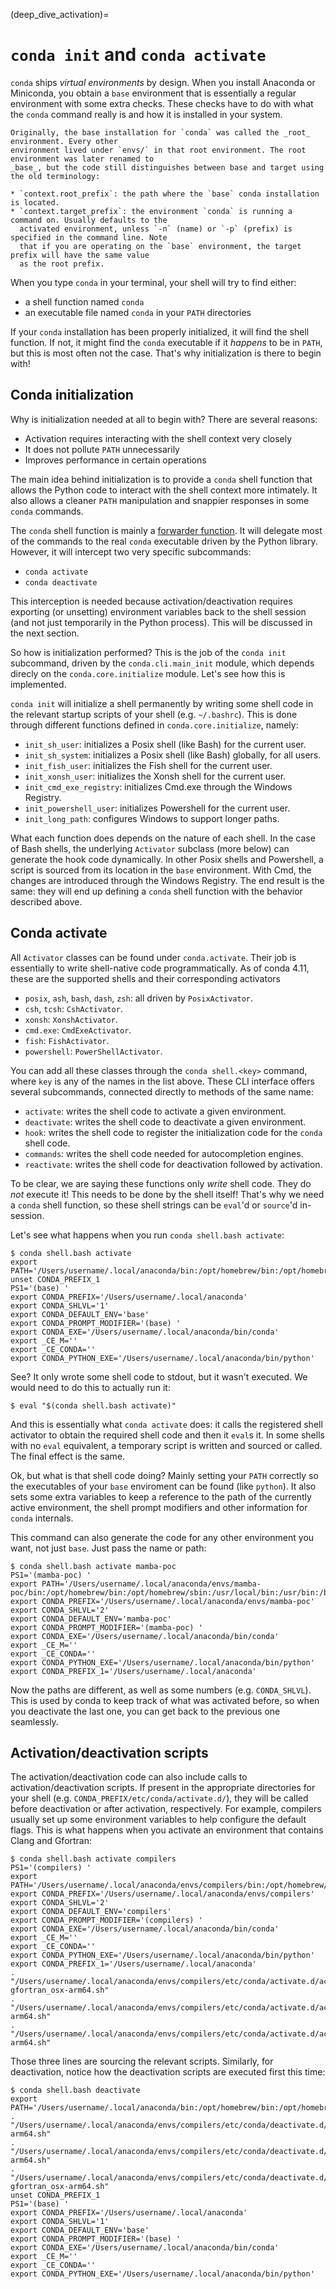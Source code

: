 (deep_dive_activation)=

# `conda init` and `conda activate`

`conda` ships _virtual environments_ by design. When you install Anaconda or Miniconda, you obtain
a `base` environment that is essentially a regular environment with some extra checks. These checks
have to do with what the `conda` command really is and how it is installed in your system.

```{admonition} Base prefix vs target prefix
Originally, the base installation for `conda` was called the _root_ environment. Every other
environment lived under `envs/` in that root environment. The root environment was later renamed to
_base_, but the code still distinguishes between base and target using the old terminology:

* `context.root_prefix`: the path where the `base` conda installation is located.
* `context.target_prefix`: the environment `conda` is running a command on. Usually defaults to the
  activated environment, unless `-n` (name) or `-p` (prefix) is specified in the command line. Note
  that if you are operating on the `base` environment, the target prefix will have the same value
  as the root prefix.
```

When you type `conda` in your terminal, your shell will try to find either:
* a shell function named `conda`
* an executable file named `conda` in your `PATH` directories

If your `conda` installation has been properly initialized, it will find the shell function. If not,
it might find the `conda` executable if it _happens_ to be in `PATH`, but this is most often not the
case. That's why initialization is there to begin with!

## Conda initialization

Why is initialization needed at all to begin with? There are several reasons:

* Activation requires interacting with the shell context very closely
* It does not pollute `PATH` unnecessarily
* Improves performance in certain operations

The main idea behind initialization is to provide a `conda` shell function that allows the Python
code to interact with the shell context more intimately. It also allows a cleaner `PATH`
manipulation and snappier responses in some `conda` commands.

The `conda` shell function is mainly a [forwarder function][conda_shell_function]. It will
delegate most of the commands to the real `conda` executable driven by the Python library.
However, it will intercept two very specific subcommands:
* `conda activate`
* `conda deactivate`

This interception is needed because activation/deactivation requires exporting (or unsetting)
environment variables back to the shell session (and not just temporarily in the Python
process). This will be discussed in the next section.

So how is initialization performed? This is the job of the `conda init` subcommand, driven by
the `conda.cli.main_init` module, which depends direcly on the `conda.core.initialize` module. Let's
see how this is implemented.

`conda init` will initialize a shell permanently by writing some shell code in the relevant
startup scripts of your shell (e.g. `~/.bashrc`). This is done through different functions defined
in `conda.core.initialize`, namely:

* `init_sh_user`: initializes a Posix shell (like Bash) for the current user.
* `init_sh_system`: initializes a Posix shell (like Bash) globally, for all users.
* `init_fish_user`: initializes the Fish shell for the current user.
* `init_xonsh_user`: initializes the Xonsh shell for the current user.
* `init_cmd_exe_registry`: initializes Cmd.exe through the Windows Registry.
* `init_powershell_user`: initializes Powershell for the current user.
* `init_long_path`: configures Windows to support longer paths.


What each function does depends on the nature of each shell. In the case of Bash shells, the
underlying `Activator` subclass (more below) can generate the hook code dynamically. In other Posix
shells and Powershell, a script is sourced from its location in the `base` environment. With Cmd,
the changes are introduced through the Windows Registry. The end result is the same: they will
end up defining a `conda` shell function with the behavior described above.

## Conda activate

All `Activator` classes can be found under `conda.activate`. Their job is essentially to write
shell-native code programmatically. As of conda 4.11, these are the supported shells and their
corresponding activators

* `posix`, `ash`, `bash`, `dash`, `zsh`: all driven by `PosixActivator`.
* `csh`, `tcsh`: `CshActivator`.
* `xonsh`: `XonshActivator`.
* `cmd.exe`: `CmdExeActivator`.
* `fish`: `FishActivator`.
* `powershell`: `PowerShellActivator`.

You can add all these classes through the `conda shell.<key>` command, where `key` is
any of the names in the list above. These CLI interface offers several subcommands, connected
directly to methods of the same name:

* `activate`: writes the shell code to activate a given environment.
* `deactivate`: writes the shell code to deactivate a given environment.
* `hook`: writes the shell code to register the initialization code for the `conda` shell code.
* `commands`: writes the shell code needed for autocompletion engines.
* `reactivate`: writes the shell code for deactivation followed by activation.

To be clear, we are saying these functions only _write_ shell code. They do _not_ execute it! This
needs to be done by the shell itself! That's why we need a `conda` shell function, so these shell
strings can be `eval`'d or `source`'d in-session.

Let's see what happens when you run `conda shell.bash activate`:

```shell
$ conda shell.bash activate
export PATH='/Users/username/.local/anaconda/bin:/opt/homebrew/bin:/opt/homebrew/sbin:/usr/local/bin:/usr/bin:/bin:/usr/sbin:/sbin:/Users/username/.local/anaconda/condabin:/opt/homebrew/bin:/opt/homebrew/sbin'
unset CONDA_PREFIX_1
PS1='(base) '
export CONDA_PREFIX='/Users/username/.local/anaconda'
export CONDA_SHLVL='1'
export CONDA_DEFAULT_ENV='base'
export CONDA_PROMPT_MODIFIER='(base) '
export CONDA_EXE='/Users/username/.local/anaconda/bin/conda'
export _CE_M=''
export _CE_CONDA=''
export CONDA_PYTHON_EXE='/Users/username/.local/anaconda/bin/python'
```

See? It only wrote some shell code to stdout, but it wasn't executed. We would need to do this to
actually run it:

```shell
$ eval "$(conda shell.bash activate)"
```

And this is essentially what `conda activate` does: it calls the registered shell activator to
obtain the required shell code and then it `eval`s it. In some shells with no `eval` equivalent,
a temporary script is written and sourced or called. The final effect is the same.

Ok, but what is that shell code doing? Mainly setting your `PATH` correctly so the executables of
your `base` enviroment can be found (like `python`). It also sets some extra variables to keep
a reference to the path of the currently active environment, the shell prompt modifiers and
other information for `conda` internals.

This command can also generate the code for any other environment you want, not just `base`. Just
pass the name or path:

```shell
$ conda shell.bash activate mamba-poc
PS1='(mamba-poc) '
export PATH='/Users/username/.local/anaconda/envs/mamba-poc/bin:/opt/homebrew/bin:/opt/homebrew/sbin:/usr/local/bin:/usr/bin:/bin:/usr/sbin:/sbin:/Users/username/.local/anaconda/condabin:/opt/homebrew/bin:/opt/homebrew/sbin'
export CONDA_PREFIX='/Users/username/.local/anaconda/envs/mamba-poc'
export CONDA_SHLVL='2'
export CONDA_DEFAULT_ENV='mamba-poc'
export CONDA_PROMPT_MODIFIER='(mamba-poc) '
export CONDA_EXE='/Users/username/.local/anaconda/bin/conda'
export _CE_M=''
export _CE_CONDA=''
export CONDA_PYTHON_EXE='/Users/username/.local/anaconda/bin/python'
export CONDA_PREFIX_1='/Users/username/.local/anaconda'
```

Now the paths are different, as well as some numbers (e.g. `CONDA_SHLVL`). This is used by conda to
keep track of what was activated before, so when you deactivate the last one, you can get back to
the previous one seamlessly.

## Activation/deactivation scripts

The activation/deactivation code can also include calls to activation/deactivation scripts. If
present in the appropriate directories for your shell (e.g.
`CONDA_PREFIX/etc/conda/activate.d/`), they will be called before deactivation or after
activation, respectively. For example, compilers usually set up some environment variables to
help configure the default flags. This is what happens when you activate an environment that
contains Clang and Gfortran:

```shell
$ conda shell.bash activate compilers
PS1='(compilers) '
export PATH='/Users/username/.local/anaconda/envs/compilers/bin:/opt/homebrew/bin:/opt/homebrew/sbin:/usr/local/bin:/usr/bin:/bin:/usr/sbin:/sbin:/Users/username/.local/anaconda/condabin:/opt/homebrew/bin:/opt/homebrew/sbin'
export CONDA_PREFIX='/Users/username/.local/anaconda/envs/compilers'
export CONDA_SHLVL='2'
export CONDA_DEFAULT_ENV='compilers'
export CONDA_PROMPT_MODIFIER='(compilers) '
export CONDA_EXE='/Users/username/.local/anaconda/bin/conda'
export _CE_M=''
export _CE_CONDA=''
export CONDA_PYTHON_EXE='/Users/username/.local/anaconda/bin/python'
export CONDA_PREFIX_1='/Users/username/.local/anaconda'
. "/Users/username/.local/anaconda/envs/compilers/etc/conda/activate.d/activate-gfortran_osx-arm64.sh"
. "/Users/username/.local/anaconda/envs/compilers/etc/conda/activate.d/activate_clang_osx-arm64.sh"
. "/Users/username/.local/anaconda/envs/compilers/etc/conda/activate.d/activate_clangxx_osx-arm64.sh"
```

Those three lines are sourcing the relevant scripts. Similarly, for deactivation, notice how the
deactivation scripts are executed first this time:

```shell
$ conda shell.bash deactivate
export PATH='/Users/username/.local/anaconda/bin:/opt/homebrew/bin:/opt/homebrew/sbin:/usr/local/bin:/usr/bin:/bin:/usr/sbin:/sbin:/Users/username/.local/anaconda/condabin:/opt/homebrew/bin:/opt/homebrew/sbin'
. "/Users/username/.local/anaconda/envs/compilers/etc/conda/deactivate.d/deactivate_clangxx_osx-arm64.sh"
. "/Users/username/.local/anaconda/envs/compilers/etc/conda/deactivate.d/deactivate_clang_osx-arm64.sh"
. "/Users/username/.local/anaconda/envs/compilers/etc/conda/deactivate.d/deactivate-gfortran_osx-arm64.sh"
unset CONDA_PREFIX_1
PS1='(base) '
export CONDA_PREFIX='/Users/username/.local/anaconda'
export CONDA_SHLVL='1'
export CONDA_DEFAULT_ENV='base'
export CONDA_PROMPT_MODIFIER='(base) '
export CONDA_EXE='/Users/username/.local/anaconda/bin/conda'
export _CE_M=''
export _CE_CONDA=''
export CONDA_PYTHON_EXE='/Users/username/.local/anaconda/bin/python'
```

<!-- Links -->

[conda_shell_function]: https://github.com/conda/conda/blob/4.11.0/conda/shell/etc/profile.d/conda.sh#L62-L76
